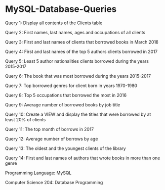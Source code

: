 # MySQL-Database-Queries

Query 1: Display all contents of the Clients table

Query 2: First names, last names, ages and occupations of all clients

Query 3: First and last names of clients that borrowed books in March 2018

Query 4: First and last names of the top 5 authors clients borrowed in 2017

Query 5: Least 5 author nationalities clients borrowed during the years 2015-2017

Query 6: The book that was most borrowed during the years 2015-2017

Query 7: Top borrowed genres for client born in years 1970-1980

Query 8: Top 5 occupations that borrowed the most in 2016

Query 9: Average number of borrowed books by job title

Query 10: Create a VIEW and display the titles that were borrowed by at least 20% of clients

Query 11: The top month of borrows in 2017

Query 12: Average number of borrows by age

Query 13: The oldest and the youngest clients of the library

Query 14: First and last names of authors that wrote books in more than one genre

Programming Language: MySQL




Computer Science 204: Database Programming
